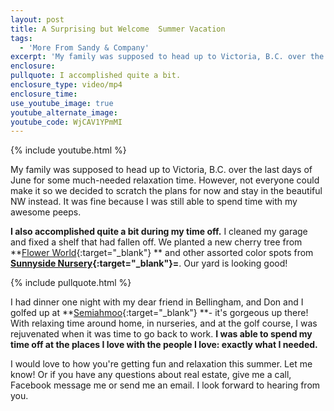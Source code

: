 ```yaml
---
layout: post
title: A Surprising but Welcome  Summer Vacation
tags:
  - 'More From Sandy & Company'
excerpt: 'My family was supposed to head up to Victoria, B.C. over the last days of June for some much-needed relaxation time. However, not everyone could make it so we decided to scratch the plans for now and stay in the beautiful NW instead.'
enclosure:
pullquote: I accomplished quite a bit.
enclosure_type: video/mp4
enclosure_time:
use_youtube_image: true
youtube_alternate_image:
youtube_code: WjCAV1YPmMI
---
```



{% include youtube.html %}

My family was supposed to head up to Victoria, B.C. over the last days of June for some much-needed relaxation time. However, not everyone could make it so we decided to scratch the plans for now and stay in the beautiful NW instead. It was fine because I was still able to spend time with my awesome peeps.

**I also accomplished quite a bit during my time off.** I cleaned my garage and fixed a shelf that had fallen off. We planted a new cherry tree from **[Flower World](http://www.flowerworldusa.com/){:target="_blank"}
** and other assorted color spots from **[Sunnyside Nursery](http://www.sunnysidenursery.net/){:target="_blank"}=**. Our yard is looking good!

{% include pullquote.html %}

I had dinner one night with my dear friend in Bellingham, and Don and I golfed up at **[Semiahmoo](http://www.semiahmoo.com/){:target="_blank"}
**- it's gorgeous up there! With relaxing time around home, in nurseries, and at the golf course, I was rejuvenated when it was time to go back to work. **I was able to spend my time off at the places I love with the people I love: exactly what I needed.**

I would love to how you're getting fun and relaxation this summer. Let me know! Or if you have any questions about real estate, give me a call, Facebook message me or send me an email. I look forward to hearing from you.